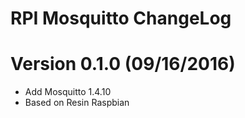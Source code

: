 RPI Mosquitto ChangeLog
=================================

# Version 0.1.0 (09/16/2016)

- Add Mosquitto 1.4.10
- Based on Resin Raspbian
